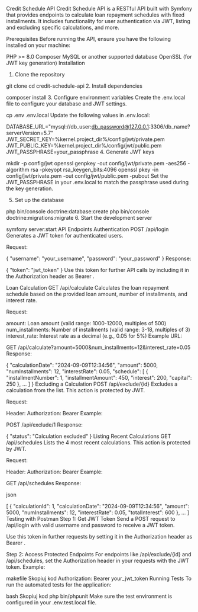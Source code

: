 Credit Schedule API
Credit Schedule API is a RESTful API built with Symfony that provides endpoints to calculate loan repayment schedules with fixed installments. It includes functionality for user authentication via JWT, listing and excluding specific calculations, and more.

Prerequisites
Before running the API, ensure you have the following installed on your machine:

PHP >= 8.0
Composer
MySQL or another supported database
OpenSSL (for JWT key generation)
Installation
1. Clone the repository

git clone 
cd credit-schedule-api
2. Install dependencies

composer install
3. Configure environment variables
Create the .env.local file to configure your database and JWT settings.


cp .env .env.local
Update the following values in .env.local:


DATABASE_URL="mysql://db_user:db_password@127.0.0.1:3306/db_name?serverVersion=5.7"
JWT_SECRET_KEY=%kernel.project_dir%/config/jwt/private.pem
JWT_PUBLIC_KEY=%kernel.project_dir%/config/jwt/public.pem
JWT_PASSPHRASE=your_passphrase
4. Generate JWT keys

mkdir -p config/jwt
openssl genpkey -out config/jwt/private.pem -aes256 -algorithm rsa -pkeyopt rsa_keygen_bits:4096
openssl pkey -in config/jwt/private.pem -out config/jwt/public.pem -pubout
Set the JWT_PASSPHRASE in your .env.local to match the passphrase used during the key generation.

5. Set up the database

php bin/console doctrine:database:create
php bin/console doctrine:migrations:migrate
6. Start the development server

symfony server:start
API Endpoints
Authentication
POST /api/login
Generates a JWT token for authenticated users.

Request:


{
    "username": "your_username",
    "password": "your_password"
}
Response:


{
    "token": "jwt_token"
}
Use this token for further API calls by including it in the Authorization header as Bearer <token>.

Loan Calculation
GET /api/calculate
Calculates the loan repayment schedule based on the provided loan amount, number of installments, and interest rate.

Request:

amount: Loan amount (valid range: 1000-12000, multiples of 500)
num_installments: Number of installments (valid range: 3-18, multiples of 3)
interest_rate: Interest rate as a decimal (e.g., 0.05 for 5%)
Example URL:


GET /api/calculate?amount=5000&num_installments=12&interest_rate=0.05
Response:


{
    "calculationDate": "2024-09-09T12:34:56",
    "amount": 5000,
    "numInstallments": 12,
    "interestRate": 0.05,
    "schedule": [
        {
            "installmentNumber": 1,
            "installmentAmount": 450,
            "interest": 200,
            "capital": 250
        },
        ...
    ]
}
Excluding a Calculation
POST /api/exclude/{id}
Excludes a calculation from the list. This action is protected by JWT.

Request:

Header: Authorization: Bearer <token>
Example:


POST /api/exclude/1
Response:


{
    "status": "Calculation excluded"
}
Listing Recent Calculations
GET /api/schedules
Lists the 4 most recent calculations. This action is protected by JWT.

Request:

Header: Authorization: Bearer <token>
Example:


GET /api/schedules
Response:

json

[
    {
        "calculationId": 1,
        "calculationDate": "2024-09-09T12:34:56",
        "amount": 5000,
        "numInstallments": 12,
        "interestRate": 0.05,
        "totalInterest": 600
    },
    ...
]
Testing with Postman
Step 1: Get JWT Token
Send a POST request to /api/login with valid username and password to receive a JWT token.

Use this token in further requests by setting it in the Authorization header as Bearer <token>.

Step 2: Access Protected Endpoints
For endpoints like /api/exclude/{id} and /api/schedules, set the Authorization header in your requests with the JWT token.
Example:

makefile
Skopiuj kod
Authorization: Bearer your_jwt_token
Running Tests
To run the automated tests for the application:

bash
Skopiuj kod
php bin/phpunit
Make sure the test environment is configured in your .env.test.local file.


